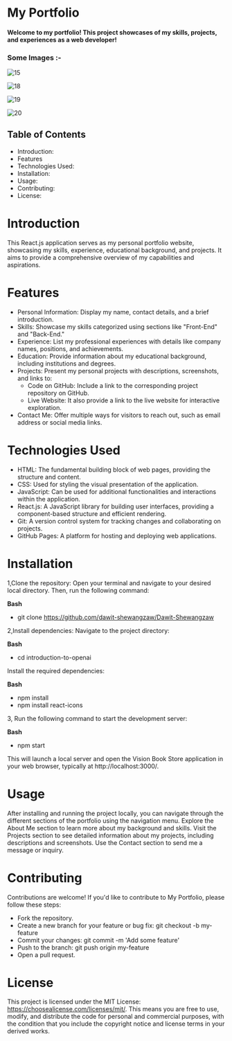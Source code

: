 # My Portfolio

#### Welcome to my portfolio! This project showcases of my skills, projects, and experiences as a web developer!


### Some Images :-

![15](https://github.com/dawit-shewangzaw/Dawit-Shewangzaw/assets/121303027/0c10a484-a9e0-4b46-a000-bb43dfc455d3)

![18](https://github.com/dawit-shewangzaw/Dawit-Shewangzaw/assets/121303027/309f876f-55fe-4300-acf3-3f12f53d9eec)

![19](https://github.com/dawit-shewangzaw/Dawit-Shewangzaw/assets/121303027/aab91d85-3197-40c1-a657-e26f66152212)

![20](https://github.com/dawit-shewangzaw/Dawit-Shewangzaw/assets/121303027/ee0915e4-685f-4a93-933f-0c60bdcb776f)


## Table of Contents

* Introduction:
* Features
* Technologies Used:
* Installation:
* Usage:
* Contributing:
* License:

# Introduction

This React.js application serves as my personal portfolio website, showcasing my skills, experience, educational background, and projects. It aims to provide a comprehensive overview of my capabilities and aspirations.

# Features

* Personal Information: Display my name, contact details, and a brief introduction.
* Skills: Showcase my skills categorized using sections like "Front-End" and "Back-End."
* Experience: List my professional experiences with details like company names, positions, and achievements.
* Education: Provide information about my educational background, including institutions and degrees.
* Projects: Present my personal projects with descriptions, screenshots, and links to:
    * Code on GitHub: Include a link to the corresponding project repository on GitHub.
    * Live Website: It also provide a link to the live website for interactive exploration.
* Contact Me: Offer multiple ways for visitors to reach out, such as email address or social media links.

# Technologies Used

* HTML: The fundamental building block of web pages, providing the structure and content.
* CSS: Used for styling the visual presentation of the application.
* JavaScript: Can be used for additional functionalities and interactions within the application.
* React.js: A JavaScript library for building user interfaces, providing a component-based structure and efficient rendering.
* Git: A version control system for tracking changes and collaborating on projects.
* GitHub Pages: A platform for hosting and deploying web applications.

# Installation

1,Clone the repository: Open your terminal and navigate to your desired local directory. Then, run the following command:

**Bash**
* git clone https://github.com/dawit-shewangzaw/Dawit-Shewangzaw

2,Install dependencies: Navigate to the project directory:

**Bash**
* cd introduction-to-openai

Install the required dependencies:

**Bash**

* npm install
* npm install react-icons

3, Run the following command to start the development server:

**Bash**
* npm start

This will launch a local server and open the Vision Book Store application in your web browser, typically at http://localhost:3000/.

# Usage

After installing and running the project locally, you can navigate through the different sections of the portfolio using the navigation menu. Explore the About Me section to learn more about my background and skills. Visit the Projects section to see detailed information about my projects, including descriptions and screenshots. Use the Contact section to send me a message or inquiry.

# Contributing

Contributions are welcome! If you'd like to contribute to My Portfolio, please follow these steps:

* Fork the repository.
* Create a new branch for your feature or bug fix: git checkout -b my-feature
* Commit your changes: git commit -m 'Add some feature'
* Push to the branch: git push origin my-feature
* Open a pull request.

# License

This project is licensed under the MIT License: https://choosealicense.com/licenses/mit/. This means you are free to use, modify, and distribute the code for personal and commercial purposes, with the condition that you include the copyright notice and license terms in your derived works.
